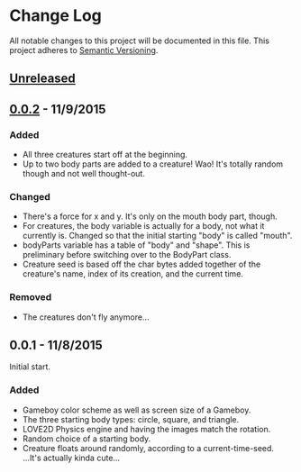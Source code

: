 # Change Log
All notable changes to this project will be documented in this file.
This project adheres to [Semantic Versioning](http://semver.org/).

## [Unreleased]

## [0.0.2] - 11/9/2015
### Added
- All three creatures start off at the beginning.
- Up to two body parts are added to a creature! Wao! It's totally random though and not well thought-out.

### Changed
- There's a force for x and y. It's only on the mouth body part, though.
- For creatures, the body variable is actually for a body, not what it currently is. Changed so that the initial starting "body" is called "mouth".
- bodyParts variable has a table of "body" and "shape". This is preliminary before switching over to the BodyPart class.
- Creature seed is based off the char bytes added together of the creature's name, index of its creation, and the current time.

### Removed
- The creatures don't fly anymore...

## 0.0.1 - 11/8/2015
Initial start.

### Added
- Gameboy color scheme as well as screen size of a Gameboy.
- The three starting body types: circle, square, and triangle.
- LOVE2D Physics engine and having the images match the rotation.
- Random choice of a starting body.
- Creature floats around randomly, according to a current-time-seed. ...It's actually kinda cute...

[Unreleased]: https://github.com/goofanader/procjam-2015/compare/v0.0.2-alpha...HEAD
[0.0.2]: https://github.com/goofanader/procjam-2015/compare/v0.0.1-alpha...v0.0.2-alpha
